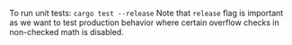 To run unit tests: `cargo test --release`
Note that `release` flag is important as we want to test production behavior where certain overflow checks in non-checked math is disabled.
